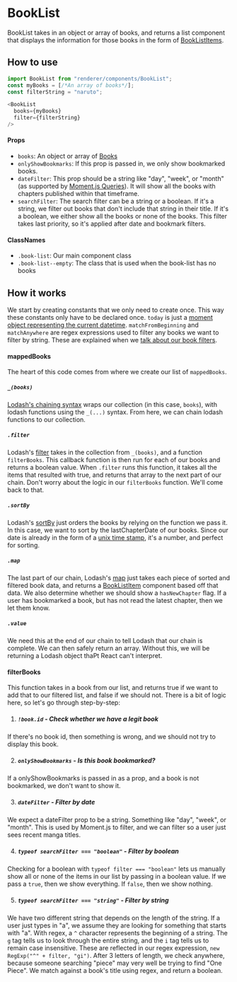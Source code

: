 BookList
========
BookList takes in an object or array of books, and returns a list component that displays the information for those books in the form of [BookListItems](../BookListItem).

How to use
----------
```js
import BookList from "renderer/components/BookList";
const myBooks = [/*An array of books*/];
const filterString = "naruto";

<BookList 
  books={myBooks} 
  filter={filterString} 
/>
```

#### Props
* `books`: An object or array of [Books](../../data/models/Book)
* `onlyShowBookmarks`: If this prop is passed in, we only show bookmarked books.
* `dateFilter`: This prop should be a string like "day", "week", or "month" (as supported by [Moment.js Queries](http://momentjs.com/docs/#/query/)). It will show all the books with chapters published within that timeframe.
* `searchFilter`: The search filter can be a string or a boolean. If it's a string, we filter out books that don't include that string in their title. If it's a boolean, we either show all the books or none of the books. This filter takes last priority, so it's applied after date and bookmark filters.

#### ClassNames
 * `.book-list`: Our main component class
 * `.book-list--empty`: The class that is used when the book-list has no books

How it works
--------------
We start by creating constants that we only need to create once. This way these constants only have to be declared once. `today` is just a [moment object representing the current datetime](http://momentjs.com/docs/#/parsing/now/). `matchFromBeginning` and `matchAnywhere` are regex expressions used to filter any books we want to filter by string. These are explained when we [talk about our book filters](./README.md#filterbooks).

#### mappedBooks
The heart of this code comes from where we create our list of `mappedBooks`.

##### `_(books)`
[Lodash's chaining syntax](https://lodash.com/docs#_) wraps our collection (in this case, `books`), with lodash functions using the `_(...)` syntax. From here, we can chain lodash functions to our collection.

##### `.filter`
Lodash's [filter](https://lodash.com/docs#filter) takes in the collection from `_(books)`, and a function `filterBooks`. This callback function is then run for each of our books and returns a boolean value. When `.filter` runs this function, it takes all the items that resulted with true, and returns that array to the next part of our chain. Don't worry about the logic in our `filterBooks` function. We'll come back to that.

##### `.sortBy`
Lodash's [sortBy](https://lodash.com/docs#sort-by) just orders the books by relying on the function we pass it. In this case, we want to sort by the lastChapterDate of our books. Since our date is already in the form of a [unix time stamp](https://en.wikipedia.org/wiki/Unix_time), it's a number, and perfect for sorting.

##### `.map`
The last part of our chain, Lodash's [map](https://lodash.com/docs#map) just takes each piece of sorted and filtered book data, and returns a [BookListItem](../BookListItem) component based off that data. We also determine whether we should show a `hasNewChapter` flag. If a user has bookmarked a book, but has not read the latest chapter, then we let them know.

##### `.value`
We need this at the end of our chain to tell Lodash that our chain is complete. We can then safely return an array. Without this, we will be returning a Lodash object thaPt React can't interpret.

#### filterBooks
This function takes in a book from our list, and returns true if we want to add that to our filtered list, and false if we should not. There is a bit of logic here, so let's go through step-by-step:

1. ##### `!book.id` - Check whether we have a legit book

  If there's no book id, then something is wrong, and we should not try to display this book.

2. ##### `onlyShowBookmarks` - Is this book bookmarked?

  If a onlyShowBookmarks is passed in as a prop, and a book is not bookmarked, we don't want to show it.

3. ##### `dateFilter` - Filter by date

  We expect a dateFilter prop to be a string. Something like "day", "week", or "month". This is used by Moment.js to filter, and we can filter so a user just sees recent manga titles.

4. ##### `typeof searchFilter === "boolean"` - Filter by boolean

  Checking for a boolean with `typeof filter === "boolean"` lets us manually show all or none of the items in our list by passing in a boolean value. If we pass a `true`, then we show everything. If `false`, then we show nothing.


5. ##### `typeof searchFilter === "string"` - Filter by string

  We have two different string that depends on the length of the string. If a user just types in "a", we assume they are looking for something that starts with "a". With regex, a `^` character represents the beginning of a string. The `g` tag tells us to look through the entire string, and the `i` tag tells us to remain case insensitive. These are reflected in our regex expression, `new RegExp("^" + filter, "gi")`. After 3 letters of length, we check anywhere, because someone searching "piece" may very well be trying to find "One Piece". We match against a book's title using regex, and return a boolean.

